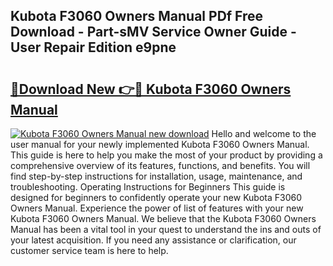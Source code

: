 ## Kubota F3060 Owners Manual PDf Free Download - Part-sMV Service Owner Guide - User Repair Edition e9pne

# <h2><a href="http://bc61689.oget.top/?id=Kubota+F3060+Owners+Manual">🔗Download New 👉🔴 Kubota F3060 Owners Manual</a></h2>

[![Kubota F3060 Owners Manual new download](https://i.imgur.com/5g1atiW.png)](http://bc61689.oget.top/?id=Kubota+F3060+Owners+Manual)
Hello and welcome to the user manual for your newly implemented Kubota F3060 Owners Manual. This guide is here to help you make the most of your product by providing a comprehensive overview of its features, functions, and benefits. You will find step-by-step instructions for installation, usage, maintenance, and troubleshooting. Operating Instructions for Beginners This guide is designed for beginners to confidently operate your new Kubota F3060 Owners Manual. Experience the power of list of features with your new Kubota F3060 Owners Manual. We believe that the Kubota F3060 Owners Manual has been a vital tool in your quest to understand the ins and outs of your latest acquisition. If you need any assistance or clarification, our customer service team is here to help.
